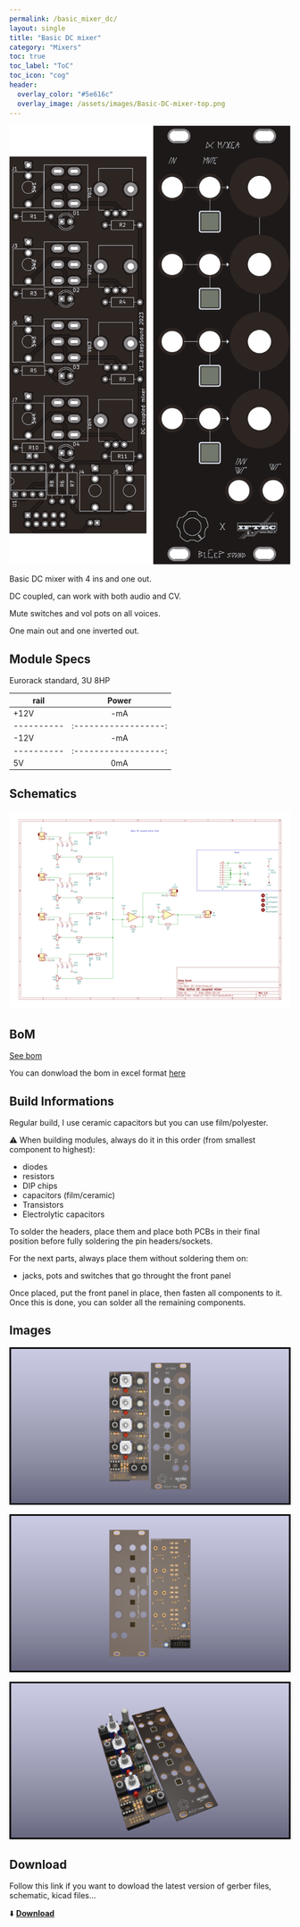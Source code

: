 ```yaml
---
permalink: /basic_mixer_dc/
layout: single
title: "Basic DC mixer"
category: "Mixers"
toc: true
toc_label: "ToC"
toc_icon: "cog"
header:
  overlay_color: "#5e616c"
  overlay_image: /assets/images/Basic-DC-mixer-top.png
---
```


![Basic-DC-mixer-top](/assets/images/Basic-DC-mixer-top.png)

Basic DC mixer with 4 ins and one out.

DC coupled, can work with both audio and CV.

Mute switches and vol pots on all voices.

One main out and one inverted out.

## Module Specs

Eurorack standard, 3U 8HP

|   rail   |      Power         |
|----------|:------------------:|
|   +12V   |        -mA         |
|----------|:------------------:|
|   -12V   |        -mA         |
|----------|:------------------:|
|    5V    |         0mA        |

## Schematics

![basic dc Mixer schematic](/assets/images/Basic-DC-mixer--schematic.svg)

## BoM

[See bom](/assets/bom/Basic-DC-mixer_V1.2--iBoM.html)

You can donwload the bom in excel format [here](https://github.com/BleepSound/basic-mixer-dc/releases/download/v1.2/Basic-DC-mixer_V1.2--BoM.xlsx)

## Build Informations

Regular build, I use ceramic capacitors but you can use film/polyester.

:warning: When building modules, always do it in this order (from smallest component to highest):
- diodes
- resistors
- DIP chips
- capacitors (film/ceramic)
- Transistors
- Electrolytic capacitors

To solder the headers, place them and place both PCBs in their final position before fully soldering the pin headers/sockets.

For the next parts, always place them without soldering them on: 
- jacks, pots and switches that go throught the front panel

Once placed, put the front panel in place, then fasten all components to it. Once this is done, you can solder all the remaining components.

## Images

![3D Basic-DC-mixer(front)](/assets/images/Basic-DC-mixer-3D_top.png)

![3D Basic-DC-mixer(back)](/assets/images/Basic-DC-mixer-3D_bottom.png)

![3D Basic-DC-mixer(iso)](/assets/images/Basic-DC-mixer-3D_top30deg.png)

## Download

Follow this link if you want to dowload the latest version of gerber files, schematic, kicad files...

:arrow_down: [**Download**](https://github.com/BleepSound/basic-mixer-dc/releases)
